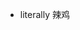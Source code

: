 - literally 辣鸡

<!---
naujgnaw/naujgnaw is a ✨ special ✨ repository because its `README.md` (this file) appears on your GitHub profile.
You can click the Preview link to take a look at your changes.
--->
